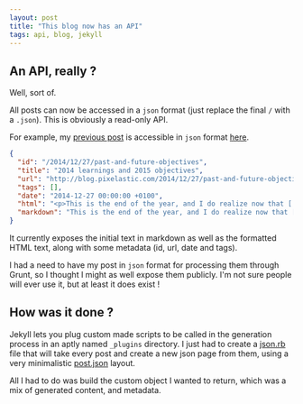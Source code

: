 ```yaml
---
layout: post
title: "This blog now has an API"
tags: api, blog, jekyll
---
```


## An API, really ?

Well, sort of.

All posts can now be accessed in a `json` format (just replace the final `/`
with a `.json`). This is obviously a read-only API.

For example, my [previous post][previous post] is accessible in `json` format
[here][previous post json].

```json
{
  "id": "/2014/12/27/past-and-future-objectives",
  "title": "2014 learnings and 2015 objectives",
  "url": "http://blog.pixelastic.com/2014/12/27/past-and-future-objectives/",
  "tags": [],
  "date": "2014-12-27 00:00:00 +0100",
  "html": "<p>This is the end of the year, and I do realize now that [...]",
  "markdown": "This is the end of the year, and I do realize now that [...]"
}
```

It currently exposes the initial text in markdown as well as the formatted HTML
text, along with some metadata (id, url, date and tags).

I had a need to have my post in `json` format for processing them through
Grunt, so I thought I might as well expose them publicly. I'm not sure people
will ever use it, but at least it does exist !

## How was it done ?

Jekyll lets you plug custom made scripts to be called in the generation process
in an aptly named `_plugins` directory. I just had to create
a [json.rb][json.rb] file that will take every post and create a new json page
from them, using a very minimalistic [post.json][post.json] layout.

All I had to do was build the custom object I wanted to return, which was a mix
of generated content, and metadata.

[previous post]: http://blog.pixelastic.com/2014/12/27/past-and-future-objectives/
[previous post json]: http://blog.pixelastic.com/2014/12/27/past-and-future-objectives.json
[json.rb]: https://github.com/pixelastic/blog.pixelastic.com/blob/master/app/_plugins/json.rb
[post.json]: https://github.com/pixelastic/blog.pixelastic.com/blob/master/app/_layouts/post.json
